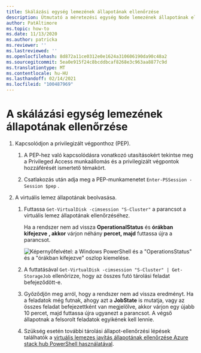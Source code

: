 ```yaml
---
title: Skálázási egység lemezének állapotának ellenőrzése
description: Útmutató a méretezési egység Node lemezének állapotának ellenőrzéséhez
author: PatAltimore
ms.topic: how-to
ms.date: 11/13/2020
ms.author: patricka
ms.reviewer: ''
ms.lastreviewed: ''
ms.openlocfilehash: 8d872a11ce0312e0e1624a310606190da90c48a2
ms.sourcegitcommit: 5ea0e915f24c8bcddbcaf8268e3c963aa8877c9d
ms.translationtype: MT
ms.contentlocale: hu-HU
ms.lasthandoff: 02/14/2021
ms.locfileid: "100487969"
---
```

# <a name="verifying-scale-unit-node-disk-health"></a>A skálázási egység lemezének állapotának ellenőrzése

1.  Kapcsolódjon a privilegizált végponthoz (PEP).

    1.  A PEP-hez való kapcsolódásra vonatkozó utasításokért tekintse meg a Privileged Access munkaállomás és a privilegizált végpontok hozzáférését ismertető témakört.

    1.  Csatlakozás után adja meg a PEP-munkamenetet `Enter-PSSession -Session $pep` .

2.  A virtuális lemez állapotának beolvasása.

    1.  Futtassa `Get-VirtualDisk -cimsession "S-Cluster"` a parancsot a virtuális lemez állapotának ellenőrzéséhez.

        Ha a rendszer nem ad vissza **OperationalStatus** és **órákban kifejezve** **, akkor** várjon néhány **percet, majd** futtassa újra a parancsot.
        
        ![Képernyőfelvétel: a Windows PowerShell és a "OperationsStatus" és a "órákban kifejezve" oszlop kiemelése.](media/image-57.png)
        
    1.  A futtatásával `Get-VirtualDisk -cimsession "S-Cluster" | Get-StorageJob` ellenőrizze, hogy az összes futó tárolási feladat befejeződött-e.
    
    1.  Győződjön meg arról, hogy a rendszer nem ad vissza eredményt. Ha a feladatok még futnak, ahogy azt a **JobState** is mutatja, vagy az összes feladat befejezettként van megjelölve, akkor várjon egy újabb 10 percet, majd futtassa újra ugyanezt a parancsot. A végső állapotnak a felsorolt feladatok egyikének kell lennie.
    
    1.  Szükség esetén további tárolási állapot-ellenőrzési lépések találhatók a [virtuális lemezes javítás állapotának ellenőrzése Azure stack hub PowerShell használatával](../../operator/azure-stack-replace-disk.md#check-the-status-of-virtual-disk-repair-using-azure-stack-hub-powershell).
        
